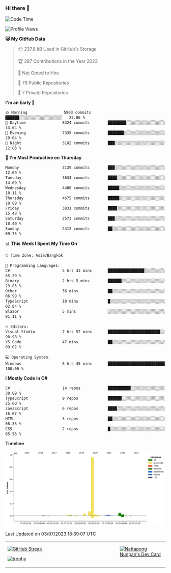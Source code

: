 ### Hi there 👋

<!--START_SECTION:waka-->
![Code Time](http://img.shields.io/badge/Code%20Time-648%20hrs%207%20mins-blue)

![Profile Views](http://img.shields.io/badge/Profile%20Views-0-blue)

**🐱 My GitHub Data** 

> 📦 237.8 kB Used in GitHub's Storage 
 > 
> 🏆 287 Contributions in the Year 2023
 > 
> 🚫 Not Opted to Hire
 > 
> 📜 79 Public Repositories 
 > 
> 🔑 7 Private Repositories 
 > 
**I'm an Early 🐤** 

```text
🌞 Morning                5903 commits        ██████░░░░░░░░░░░░░░░░░░░   23.86 % 
🌆 Daytime                8324 commits        ████████░░░░░░░░░░░░░░░░░   33.64 % 
🌃 Evening                7335 commits        ███████░░░░░░░░░░░░░░░░░░   29.64 % 
🌙 Night                  3182 commits        ███░░░░░░░░░░░░░░░░░░░░░░   12.86 % 
```
📅 **I'm Most Productive on Thursday** 

```text
Monday                   3139 commits        ███░░░░░░░░░░░░░░░░░░░░░░   12.69 % 
Tuesday                  3634 commits        ████░░░░░░░░░░░░░░░░░░░░░   14.69 % 
Wednesday                4480 commits        █████░░░░░░░░░░░░░░░░░░░░   18.11 % 
Thursday                 4675 commits        █████░░░░░░░░░░░░░░░░░░░░   18.89 % 
Friday                   3831 commits        ████░░░░░░░░░░░░░░░░░░░░░   15.48 % 
Saturday                 2573 commits        ███░░░░░░░░░░░░░░░░░░░░░░   10.40 % 
Sunday                   2412 commits        ██░░░░░░░░░░░░░░░░░░░░░░░   09.75 % 
```


📊 **This Week I Spent My Time On** 

```text
🕑︎ Time Zone: Asia/Bangkok

💬 Programming Languages: 
C#                       5 hrs 43 mins       ████████████████░░░░░░░░░   65.39 % 
Binary                   2 hrs 5 mins        ██████░░░░░░░░░░░░░░░░░░░   23.85 % 
Other                    36 mins             ██░░░░░░░░░░░░░░░░░░░░░░░   06.99 % 
TypeScript               10 mins             █░░░░░░░░░░░░░░░░░░░░░░░░   02.04 % 
Blazor                   5 mins              ░░░░░░░░░░░░░░░░░░░░░░░░░   01.11 % 

🔥 Editors: 
Visual Studio            7 hrs 57 mins       ███████████████████████░░   90.98 % 
VS Code                  47 mins             ██░░░░░░░░░░░░░░░░░░░░░░░   09.02 % 

💻 Operating System: 
Windows                  8 hrs 45 mins       █████████████████████████   100.00 % 
```

**I Mostly Code in C#** 

```text
C#                       14 repos            ██████████░░░░░░░░░░░░░░░   38.89 % 
TypeScript               9 repos             ██████░░░░░░░░░░░░░░░░░░░   25.00 % 
JavaScript               6 repos             ████░░░░░░░░░░░░░░░░░░░░░   16.67 % 
HTML                     3 repos             ██░░░░░░░░░░░░░░░░░░░░░░░   08.33 % 
CSS                      2 repos             █░░░░░░░░░░░░░░░░░░░░░░░░   05.56 % 
```



**Timeline**

![Lines of Code chart](https://raw.githubusercontent.com/aixasz/aixasz/main/assets/bar_graph.png)


 Last Updated on 03/07/2023 18:39:07 UTC
<!--END_SECTION:waka-->

<table>
<tr>
<td width="70%" valign="top">
 
 [![GitHub Streak](http://github-readme-streak-stats.herokuapp.com?user=aixasz&theme=github-dark&hide_border=true&date_format=%5BY%20%5DM%20j)](https://git.io/streak-stats)

 [![trophy](https://github-profile-trophy.vercel.app/?username=aixasz&theme=onedark)](https://github.com/ryo-ma/github-profile-trophy)
 </td>
<td width="30%" valign="top">
 
<a href="https://app.daily.dev/aixasz"><img src="https://api.daily.dev/devcards/403207936e6547c9a85ea449e9f3abe8.png?r=re8" alt="Nattapong Nunpan's Dev Card"/></a>

 </td>
</tr>
</table>
 
